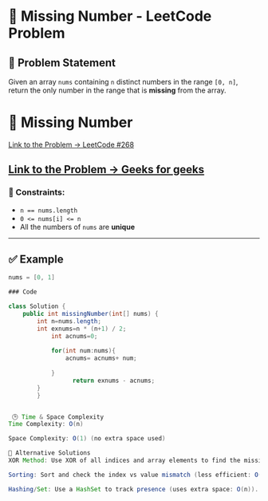 # 🔢 Missing Number - LeetCode Problem

## 📝 Problem Statement

Given an array `nums` containing `n` distinct numbers in the range `[0, n]`, return the only number in the range that is **missing** from the array.


# 🔢 Missing Number

[Link to the Problem → LeetCode #268](https://leetcode.com/problems/missing-number/)

[Link to the Problem → Geeks for geeks](https://www.geeksforgeeks.org/problems/missing-number-in-array1416/1)
---

### 📌 Constraints:
- `n == nums.length`
- `0 <= nums[i] <= n`
- All the numbers of `nums` are **unique**

---

## ✅ Example

```java
nums = [0, 1]

### Code

class Solution {
    public int missingNumber(int[] nums) {
        int n=nums.length;   
        int exnums=n * (n+1) / 2;
            int acnums=0;
         
            for(int num:nums){
                acnums= acnums+ num;
        
            }                      
                  return exnums - acnums;
        }
        }


 🕒 Time & Space Complexity
Time Complexity: O(n)

Space Complexity: O(1) (no extra space used)

🔁 Alternative Solutions
XOR Method: Use XOR of all indices and array elements to find the missing number.

Sorting: Sort and check the index vs value mismatch (less efficient: O(n log n)).

Hashing/Set: Use a HashSet to track presence (uses extra space: O(n)).

